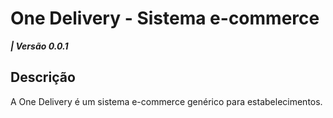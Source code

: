 # One Delivery - Sistema e-commerce
**_| Versão 0.0.1_**

## Descrição

A One Delivery é um sistema e-commerce genérico para estabelecimentos.